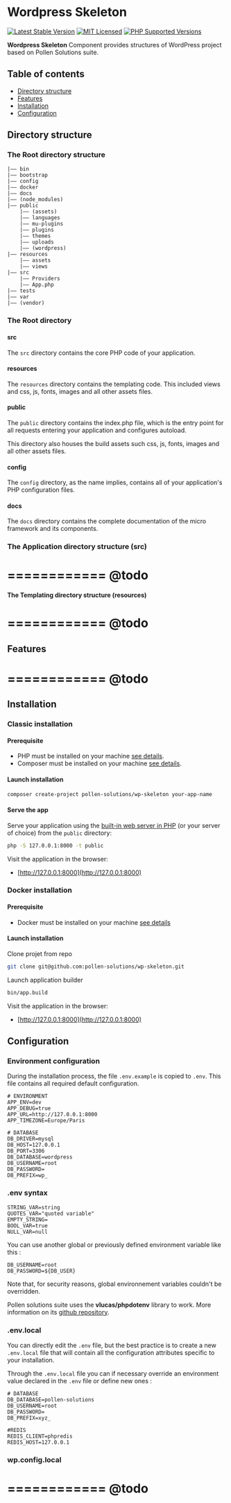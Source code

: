 # Wordpress Skeleton

[![Latest Stable Version](https://img.shields.io/packagist/v/pollen-solutions/wp-skeleton.svg?style=for-the-badge)](https://packagist.org/packages/pollen-solutions/wp-skeleton)
[![MIT Licensed](https://img.shields.io/badge/license-MIT-green?style=for-the-badge)](LICENSE.md)
[![PHP Supported Versions](https://img.shields.io/badge/PHP->=7.4-8892BF?style=for-the-badge&logo=php)](https://www.php.net/supported-versions.php)

**Wordpress Skeleton** Component provides structures of WordPress project based on Pollen Solutions suite.

## Table of contents

- [Directory structure](#directory-structure)
- [Features](#features)
- [Installation](#installation)
- [Configuration](#configuration)

## Directory structure

### The Root directory structure

```
|–– bin
|–– bootstrap
|–– config
|–– docker
|–– docs
|–– (node_modules)
|–– public
    |–– (assets)
    |–– languages
    |–– mu-plugins
    |–– plugins
    |–– themes
    |–– uploads
    |–– (wordpress)
|–– resources
    |–– assets
    |–– views
|–– src
    |–– Providers
    |–– App.php
|–– tests
|–– var
|–– (vendor)
```

### The Root directory

#### src

The ```src``` directory contains the core PHP code of your application.

#### resources

The ```resources``` directory contains the templating code. This included views and css, js, fonts, images and all other
assets files.

#### public

The ```public``` directory contains the index.php file, which is the entry point for all requests entering your
application and configures autoload.

This directory also houses the build assets such css, js, fonts, images and all other assets files.

#### config

The ```config``` directory, as the name implies, contains all of your application's PHP configuration files.

#### docs

The ```docs``` directory contains the complete documentation of the micro framework and its components.

### The Application directory structure (src)

============
@todo
============

#### The Templating directory structure (resources)

============
@todo
============

## Features

============
@todo
============

## Installation

### Classic installation

#### Prerequisite

- PHP must be installed on your machine [see details](https://www.php.net/manual/install.php).
- Composer must be installed on your machine [see details](https://getcomposer.org/download/).

#### Launch installation

```sh
composer create-project pollen-solutions/wp-skeleton your-app-name
```

#### Serve the app

Serve your application using
the [built-in web server in PHP](https://www.php.net/manual/en/features.commandline.webserver.php) (or your server of
choice) from the ```public``` directory:

```sh
php -S 127.0.0.1:8000 -t public
```

Visit the application in the browser:

- [http://127.0.0.1:8000](http://127.0.0.1:8000)

### Docker installation

#### Prerequisite

- Docker must be installed on your machine [see details](https://docs.docker.com/get-docker/)

#### Launch installation

Clone projet from repo

```sh
git clone git@github.com:pollen-solutions/wp-skeleton.git
```

Launch application builder

```sh
bin/app.build
```

Visit the application in the browser:

- [http://127.0.0.1:8000](http://127.0.0.1:8000)

## Configuration

### Environment configuration

During the installation process, the file ```.env.example``` is copied to ```.env```.
This file contains all required default configuration.

```dotenv
# ENVIRONMENT
APP_ENV=dev
APP_DEBUG=true
APP_URL=http://127.0.0.1:8000
APP_TIMEZONE=Europe/Paris

# DATABASE
DB_DRIVER=mysql
DB_HOST=127.0.0.1
DB_PORT=3306
DB_DATABASE=wordpress
DB_USERNAME=root
DB_PASSWORD=
DB_PREFIX=wp_
```

### .env syntax

```dotenv
STRING_VAR=string
QUOTES_VAR="quoted variable"
EMPTY_STRING=
BOOL_VAR=true
NULL_VAR=null
```

You can use another global or previously defined environment variable like this :

```dotenv
DB_USERNAME=root
DB_PASSWORD=${DB_USER}
```

Note that, for security reasons, global environnement variables couldn't be overridden. 

Pollen solutions suite uses the **vlucas/phpdotenv** library to work. More information
on its [github repository](https://github.com/vlucas/phpdotenv).

### .env.local

You can directly edit the ```.env``` file, but the best practice is to create a new ```.env.local``` file that will 
contain all the configuration attributes specific to your installation.

Through the ```.env.local``` file you can if necessary override an environment value declared in the ```.env``` file or
define new ones :

```dotenv
# DATABASE
DB_DATABASE=pollen-solutions
DB_USERNAME=root
DB_PASSWORD=
DB_PREFIX=xyz_

#REDIS
REDIS_CLIENT=phpredis
REDIS_HOST=127.0.0.1
```

### wp.config.local

============
@todo
============